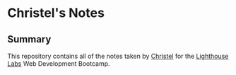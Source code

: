 # Christel's Notes

## Summary

This repository contains all of the notes taken by [Christel](https://github.com/c22quiambao) for the [Lighthouse Labs](https://www.lighthouselabs.ca/) Web Development Bootcamp.